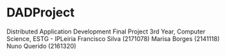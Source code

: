 # DADProject

Distributed Application Development Final Project
3rd Year, Computer Science, ESTG - IPLeiria 
Francisco Silva (2171078) 
Marisa Borges (2141118) 
Nuno Querido (2161320)
